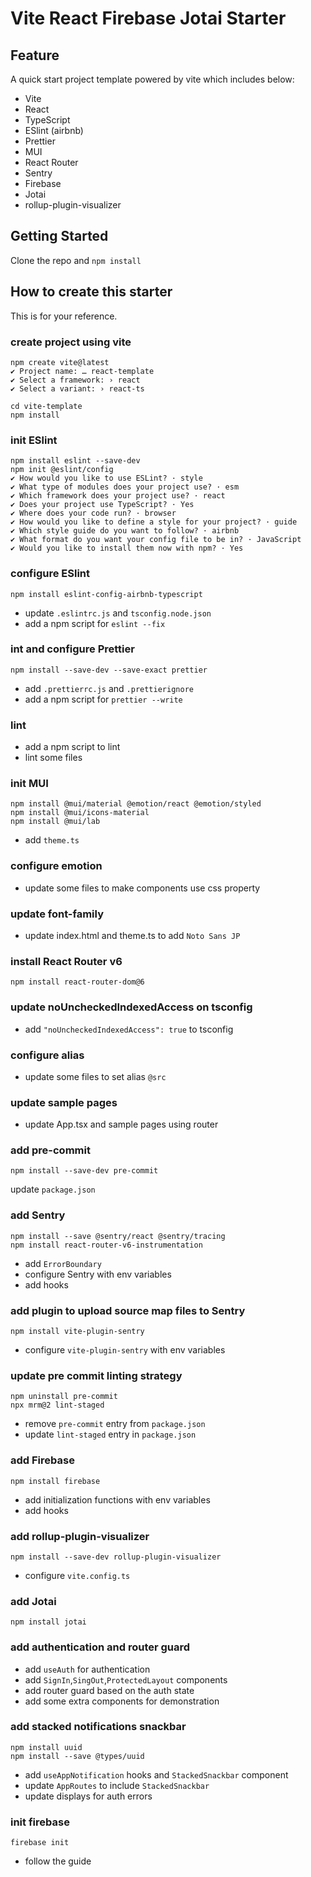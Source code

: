 # Vite React Firebase Jotai Starter

## Feature

A quick start project template powered by vite which includes below:

- Vite
- React
- TypeScript
- ESlint (airbnb)
- Prettier
- MUI
- React Router
- Sentry
- Firebase
- Jotai
- rollup-plugin-visualizer

## Getting Started

Clone the repo and `npm install`

## How to create this starter

This is for your reference.

### create project using vite

```shell
npm create vite@latest
✔ Project name: … react-template
✔ Select a framework: › react
✔ Select a variant: › react-ts
```

```shell
cd vite-template
npm install
```

### init ESlint

```shell
npm install eslint --save-dev
npm init @eslint/config
✔ How would you like to use ESLint? · style
✔ What type of modules does your project use? · esm
✔ Which framework does your project use? · react
✔ Does your project use TypeScript? · Yes
✔ Where does your code run? · browser
✔ How would you like to define a style for your project? · guide
✔ Which style guide do you want to follow? · airbnb
✔ What format do you want your config file to be in? · JavaScript
✔ Would you like to install them now with npm? · Yes
```

### configure ESlint

```shell
npm install eslint-config-airbnb-typescript
```

- update `.eslintrc.js` and `tsconfig.node.json`
- add a npm script for `eslint --fix`

### int and configure Prettier

```shell
npm install --save-dev --save-exact prettier
```

- add `.prettierrc.js` and `.prettierignore`
- add a npm script for `prettier --write`

### lint

- add a npm script to lint
- lint some files

### init MUI

```shell
npm install @mui/material @emotion/react @emotion/styled
npm install @mui/icons-material
npm install @mui/lab
```

- add `theme.ts`

### configure emotion

- update some files to make components use css property

### update font-family

- update index.html and theme.ts to add `Noto Sans JP`

### install React Router v6

```shell
npm install react-router-dom@6
```

### update noUncheckedIndexedAccess on tsconfig

- add `"noUncheckedIndexedAccess": true` to tsconfig

### configure alias

- update some files to set alias `@src`

### update sample pages

- update App.tsx and sample pages using router

### add pre-commit

```shell
npm install --save-dev pre-commit
```

update `package.json`

### add Sentry

```shell
npm install --save @sentry/react @sentry/tracing
npm install react-router-v6-instrumentation
```

- add `ErrorBoundary`
- configure Sentry with env variables
- add hooks

### add plugin to upload source map files to Sentry

```shell
npm install vite-plugin-sentry
```

- configure `vite-plugin-sentry` with env variables

### update pre commit linting strategy

```shell
npm uninstall pre-commit
npx mrm@2 lint-staged
```

- remove `pre-commit` entry from `package.json`
- update `lint-staged` entry in `package.json`

### add Firebase

```shell
npm install firebase
```

- add initialization functions with env variables
- add hooks

### add rollup-plugin-visualizer

```shell
npm install --save-dev rollup-plugin-visualizer
```

- configure `vite.config.ts`

### add Jotai

```shell
npm install jotai
```

### add authentication and router guard

- add `useAuth` for authentication
- add `SignIn`,`SingOut`,`ProtectedLayout` components
- add router guard based on the auth state
- add some extra components for demonstration

### add stacked notifications snackbar

```shell
npm install uuid
npm install --save @types/uuid
```

- add `useAppNotification` hooks and `StackedSnackbar` component
- update `AppRoutes` to include `StackedSnackbar`
- update displays for auth errors

### init firebase

```shell
firebase init
```

- follow the guide
